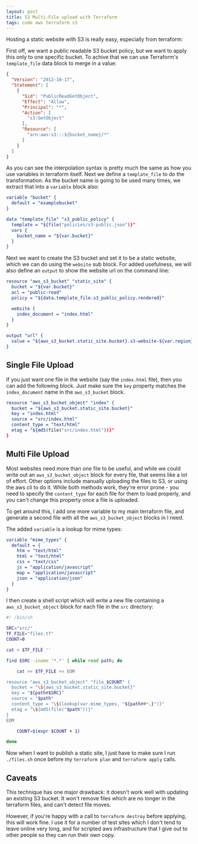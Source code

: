 ```yaml
---
layout: post
title: S3 Multi-File upload with Terraform
tags: code aws terraform s3
---
```


Hosting a static website with S3 is really easy, especially from terraform:

First off, we want a public readable S3 bucket policy, but we want to apply this only to one specific bucket.  To achive that we can use Terraform's `template_file` data block to merge in a value:


```json
{
  "Version": "2012-10-17",
  "Statement": [
    {
      "Sid": "PublicReadGetObject",
      "Effect": "Allow",
      "Principal": "*",
      "Action": [
        "s3:GetObject"
      ],
      "Resource": [
        "arn:aws:s3:::${bucket_name}/*"
      ]
    }
  ]
}
```

As you can see the interpolation syntax is pretty much the same as how you use variables in terraform itself.  Next we define a `template_file` to do the transformation.  As the bucket name is going to be used many times, we extract that into a `variable` block also:

```cmake
variable "bucket" {
  default = "examplebucket"
}

data "template_file" "s3_public_policy" {
  template = "${file("policies/s3-public.json")}"
  vars {
    bucket_name = "${var.bucket}"
  }
}
```

Next we want to create the S3 bucket and set it to be a static website, which we can do using the `website` sub block.  For added usefulness, we will also define an `output` to show the website url on the command line:

```cmake
resource "aws_s3_bucket" "static_site" {
  bucket = "${var.bucket}"
  acl = "public-read"
  policy = "${data.template_file.s3_public_policy.rendered}"

  website {
    index_document = "index.html"
  }
}

output "url" {
  value = "${aws_s3_bucket.static_site.bucket}.s3-website-${var.region}.amazonaws.com"
}
```

## Single File Upload

If you just want one file in the website (say the `index.html` file), then you can add the following block.  Just make sure the `key` property matches the `index_document` name in the `aws_s3_bucket` block.

```cmake
resource "aws_s3_bucket_object" "index" {
  bucket = "${aws_s3_bucket.static_site.bucket}"
  key = "index.html"
  source = "src/index.html"
  content_type = "text/html"
  etag = "${md5(file("src/index.html"))}"
}
```

## Multi File Upload

Most websites need more than one file to be useful, and while we could write out an `aws_s3_bucket_object` block for every file, that seems like a lot of effort.  Other options include manually uploading the files to S3, or using the aws cli to do it.  While both methods work, they're error prone - you need to specify the `content_type` for each file for them to load properly, and you can't change this property once a file is uploaded.

To get around this, I add one more variable to my main terraform file, and generate a second file with all the `aws_s3_bucket_object` blocks in I need.

The added `variable` is a lookup for mime types:

```cmake
variable "mime_types" {
  default = {
    htm = "text/html"
    html = "text/html"
    css = "text/css"
    js = "application/javascript"
    map = "application/javascript"
    json = "application/json"
  }
}
```

I then create a shell script which will write a new file containing a `aws_s3_bucket_object` block for each file in the `src` directory:

```bash
#! /bin/sh

SRC="src/"
TF_FILE="files.tf"
COUNT=0

cat > $TF_FILE ''

find $SRC -iname '*.*' | while read path; do

    cat >> $TF_FILE << EOM

resource "aws_s3_bucket_object" "file_$COUNT" {
  bucket = "\${aws_s3_bucket.static_site.bucket}"
  key = "${path#$SRC}"
  source = "$path"
  content_type = "\${lookup(var.mime_types, "${path##*.}")}"
  etag = "\${md5(file("$path"))}"
}
EOM

    COUNT=$(expr $COUNT + 1)

done
```

Now when I want to publish a static site, I just have to make sure I run `./files.sh` once before my `terraform plan` and `terraform apply` calls.

## Caveats

This technique has one major drawback: it doesn't work well with updating an existing S3 bucket.  It won't remove files which are no longer in the terraform files, and can't detect file moves.

However, if you're happy with a call to `terraform destroy` before applying, this will work fine.  I use it for a number of test sites which I don't tend to leave online very long, and for scripted aws infrastructure that I give out to other people so they can run their own copy.
